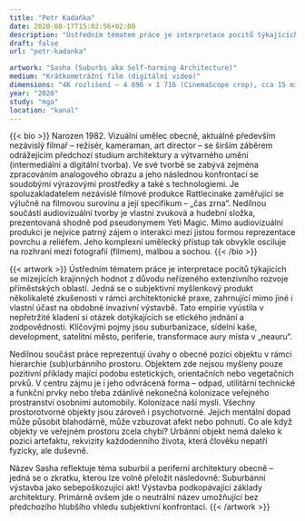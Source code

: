 ```yaml
---
title: "Petr Kadaňka"
date: 2020-08-17T15:02:56+02:00
description: "Ústředním tématem práce je interpretace pocitů týkajících se mizejících krajinných hodnot z důvodu neřízeného extenzivního rozvoje příměstských oblastí."
draft: false
url: "petr-kadanka"

artwork: "Sasha (Suburbs aka Self-harming Architecture)"
medium: "Krátkometrážní film (digitální video)"
dimensions: "4K rozlišení – 4 096 × 1 716 (CinemaScope crop), cca 15 minut"
year: "2020"
study: "mga"
location: "kanal"
---
```


{{< bio >}}
Narozen 1982. Vizuální umělec obecně, aktuálně především nezávislý filmař – režisér, kameraman, art director – se širším záběrem odrážejícím předchozí studium architektury a výtvarného umění (intermediální a digitální tvorba). Ve své tvorbě se zabývá zejména zpracováním analogového obrazu a jeho následnou konfrontací se soudobými výrazovými prostředky a také s technologiemi. Je spoluzakladatelem nezávislé filmové produkce Rattlecinake zaměřující se výlučně na filmovou surovinu a její specifikum – „čas zrna“. Nedílnou součástí audiovizuální tvorby je vlastní zvuková a hudební složka, prezentovaná shodně pod pseudonymem Yeti Magic. Mimo audiovizuální produkci je nejvíce patrný zájem o interakci mezi jistou formou reprezentace povrchu a reliéfem. Jeho komplexní umělecký přístup tak obvykle osciluje na rozhraní mezi fotografií (filmem), malbou a sochou.
{{< /bio >}}


{{< artwork >}}
Ústředním tématem práce je interpretace pocitů týkajících se mizejících krajinných hodnot z důvodu neřízeného extenzivního rozvoje příměstských oblastí. Jedná se o subjektivní myšlenkový produkt několikaleté zkušenosti v rámci architektonické praxe, zahrnující mimo jiné i vlastní účast na obdobné invazivní výstavbě. Tato empirie vyústila v nepřetržité kladení si otázek dotýkajících se etického jednání a zodpovědnosti. Klíčovými pojmy jsou suburbanizace, sídelní kaše, development, satelitní město, periferie, transformace aury místa v „neauru“.

Nedílnou součást práce reprezentují úvahy o obecné pozici objektu v rámci hierarchie (sub)urbánního prostoru. Objektem zde nejsou myšleny pouze pozitivní příklady mající podobu estetických, orientačních nebo vegetačních prvků. V centru zájmu je i jeho odvrácená forma – odpad, utilitární technické a funkční prvky nebo třeba zdánlivě nekonečná kolonizace veřejného prostranství osobními automobily. Kolonizace naší mysli. Všechny prostorotvorné objekty jsou zároveň i psychotvorné. Jejich mentální dopad může působit blahodárně, může vzbuzovat afekt nebo pohnutí. Co ale když objekty ve veřejném prostoru zcela chybí? Urbánní objekt nemá daleko k pozici artefaktu, rekvizity každodenního života, která člověku nepatří fyzicky, ale duševně.

Název Sasha reflektuje téma suburbií a periferní architektury obecně – jedná se o zkratku, kterou lze volně přeložit následovně: Suburbánní výstavba jako sebepoškozující akt! Výstavba podkopávající základy architektury. Primárně ovšem jde o neutrální název umožňující bez předchozího hlubšího vhledu subjektivní konfrontaci.
{{< /artwork >}}
